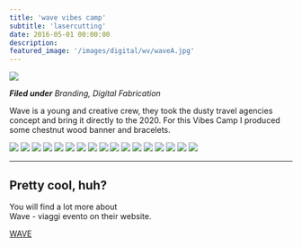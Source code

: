 ```yaml
---
title: 'wave vibes camp'
subtitle: 'lasercutting'
date: 2016-05-01 00:00:00
description:
featured_image: '/images/digital/wv/waveA.jpg'
---
```


![](/images/digital/wv/2.jpg)

_**Filed under** Branding, Digital Fabrication_


Wave is a young and creative crew, they took the dusty travel agencies concept and bring it directly to the 2020.
For this Vibes Camp I produced some chestnut wood banner and bracelets.


<div class="gallery" data-columns="3">
	<img src="/images/digital/wv/1.jpg">
	<img src="/images/digital/wv/3.jpg">
	<img src="/images/digital/wv/4.jpg">
	<img src="/images/digital/wv/5.jpg">
	<img src="/images/digital/wv/6.jpg">
	<img src="/images/digital/wv/7.jpg">
	<img src="/images/digital/wv/8.jpg">
	<img src="/images/digital/wv/9.jpg">
	<img src="/images/digital/wv/10.jpg">
	<img src="/images/digital/wv/12.jpg">
	<img src="/images/digital/wv/13.jpg">
	<img src="/images/digital/wv/14.jpg">
	<img src="/images/digital/wv/15.jpg">
	<img src="/images/digital/wv/16.jpg">
	<img src="/images/digital/wv/17.jpg">
	<img src="/images/digital/wv/18.jpg">
	<img src="/images/digital/wv/19.jpg">

</div>

---

## Pretty cool, huh?

You will find a lot more about <br>Wave - viaggi evento on their website.

<a href="http://www.waveviaggievento.com" class="button button--large">WAVE</a>
